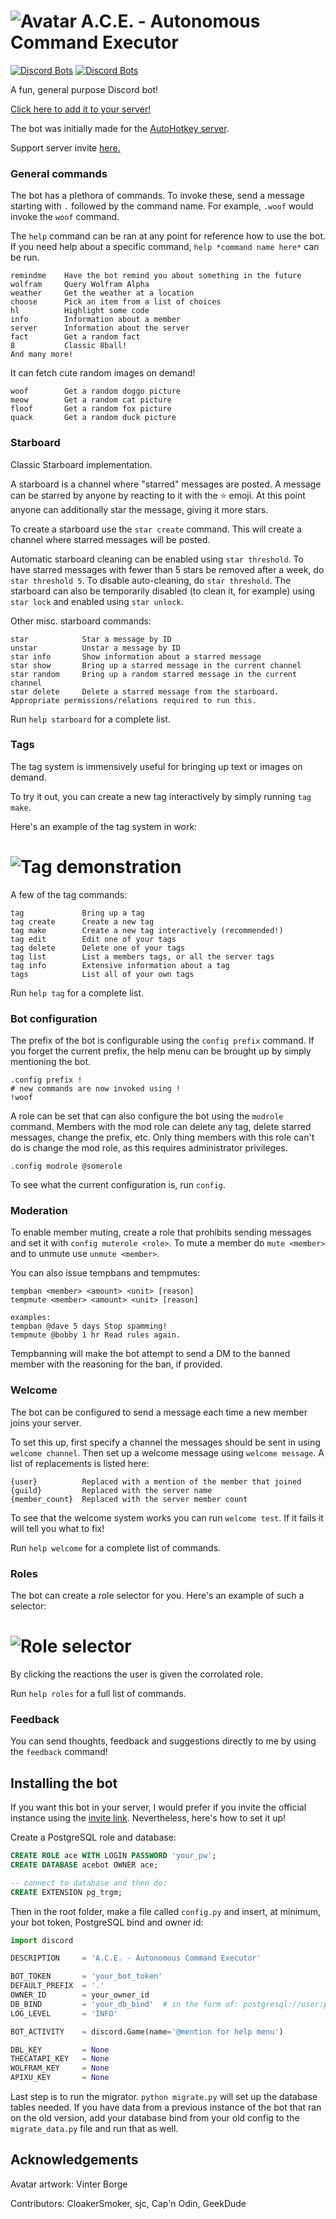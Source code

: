# ![Avatar](https://i.imgur.com/Sv7L0a1.png) A.C.E. - Autonomous Command Executor

[![Discord Bots](https://top.gg/api/widget/status/367977994486022146.svg)](https://discordbots.org/bot/367977994486022146)
[![Discord Bots](https://top.gg/api/widget/servers/367977994486022146.svg)](https://discordbots.org/bot/367977994486022146)

A fun, general purpose Discord bot!

[Click here to add it to your server!](https://discordapp.com/oauth2/authorize?&client_id=367977994486022146&scope=bot&permissions=268823632)

The bot was initially made for the
[AutoHotkey server](https://discord.gg/tPGdSr2).

Support server invite [here.](https://discord.gg/X7abzRe)

### General commands

The bot has a plethora of commands. To invoke these, send a message starting with `.` followed by the command name.
For example, `.woof` would invoke the `woof` command.

The `help` command can be ran at any point for reference how to use the bot. If you need help about a specific command,
`help *command name here*` can be run.

```
remindme    Have the bot remind you about something in the future
wolfram     Query Wolfram Alpha
weather     Get the weather at a location
choose      Pick an item from a list of choices
hl          Highlight some code
info        Information about a member
server      Information about the server
fact        Get a random fact
8           Classic 8ball!
And many more!
```

It can fetch cute random images on demand!
```
woof        Get a random doggo picture
meow        Get a random cat picture
floof       Get a random fox picture
quack       Get a random duck picture
```

### Starboard

Classic Starboard implementation.

A starboard is a channel where "starred" messages are posted. A message can be starred by anyone by reacting to it with
the :star: emoji. At this point anyone can additionally star the message, giving it more stars.

To create a starboard use the `star create` command. This will create a channel where starred messages will be posted.

Automatic starboard cleaning can be enabled using `star threshold`. To have starred messages with fewer than 5 stars be
removed after a week, do `star threshold 5`. To disable auto-cleaning, do `star threshold`. The starboard can also be
temporarily disabled (to clean it, for example) using `star lock` and enabled using `star unlock`.

Other misc. starboard commands:
```
star            Star a message by ID
unstar          Unstar a message by ID
star info       Show information about a starred message
star show       Bring up a starred message in the current channel
star random     Bring up a random starred message in the current channel
star delete     Delete a starred message from the starboard. Appropriate permissions/relations required to run this.
```
Run `help starboard` for a complete list.

### Tags

The tag system is immensively useful for bringing up text or images on demand.

To try it out, you can create a new tag interactively by simply running `tag make`.

Here's an example of the tag system in work:
# ![Tag demonstration](https://i.imgur.com/LxEteHI.gif)

A few of the tag commands:
```
tag             Bring up a tag
tag create      Create a new tag
tag make        Create a new tag interactively (recommended!)
tag edit        Edit one of your tags
tag delete      Delete one of your tags
tag list        List a members tags, or all the server tags
tag info        Extensive information about a tag
tags            List all of your own tags
```
Run `help tag` for a complete list.

### Bot configuration

The prefix of the bot is configurable using the `config prefix` command. If you forget the current prefix, the help menu can be brought up by simply mentioning the bot.
```
.config prefix !
# new commands are now invoked using !
!woof
```

A role can be set that can also configure the bot using the `modrole` command.
Members with the mod role can delete any tag, delete starred messages, change the prefix, etc. Only thing members with this role can't do is change the mod role, as this requires administrator privileges.
```
.config modrole @somerole
```
To see what the current configuration is, run `config`.


### Moderation

To enable member muting, create a role that prohibits sending messages and set it with `config muterole <role>`.
To mute a member do `mute <member>` and to unmute use `unmute <member>`.

You can also issue tempbans and tempmutes:
```
tempban <member> <amount> <unit> [reason]
tempmute <member> <amount> <unit> [reason]

examples:
tempban @dave 5 days Stop spamming!
tempmute @bobby 1 hr Read rules again.
```

Tempbanning will make the bot attempt to send a DM to the banned member with the reasoning for the ban, if provided.

### Welcome

The bot can be configured to send a message each time a new member joins your server.

To set this up, first specify a channel the messages should be sent in using `welcome channel`. Then set up a welcome message using `welcome message`. A list of replacements is listed here:
```
{user}          Replaced with a mention of the member that joined
{guild}         Replaced with the server name
{member_count}  Replaced with the server member count
```

To see that the welcome system works you can run `welcome test`. If it fails it will tell you what to fix!

Run `help welcome` for a complete list of commands.

### Roles

The bot can create a role selector for you. Here's an example of such a selector:
# ![Role selector](https://i.imgur.com/1RoSHLs.png)
By clicking the reactions the user is given the corrolated role.

Run `help roles` for a full list of commands.

### Feedback

You can send thoughts, feedback and suggestions directly to me by using the `feedback` command!

## Installing the bot

If you want this bot in your server, I would prefer if you invite the official instance using the
[invite link](https://discordapp.com/oauth2/authorize?&client_id=367977994486022146&scope=bot&permissions=268823632).
Nevertheless, here's how to set it up!

Create a PostgreSQL role and database:
```sql
CREATE ROLE ace WITH LOGIN PASSWORD 'your_pw';
CREATE DATABASE acebot OWNER ace;

-- connect to database and then do:
CREATE EXTENSION pg_trgm;
```

Then in the root folder, make a file called `config.py` and insert, at minimum, your bot token, PostgreSQL bind and
owner id:
```py
import discord

DESCRIPTION     = 'A.C.E. - Autonomous Command Executor'

BOT_TOKEN       = 'your_bot_token'
DEFAULT_PREFIX  = '.'
OWNER_ID        = your_owner_id
DB_BIND         = 'your_db_bind'  # in the form of: postgresql://user:pass@host/database
LOG_LEVEL       = 'INFO'

BOT_ACTIVITY    = discord.Game(name='@mention for help menu')

DBL_KEY         = None
THECATAPI_KEY   = None
WOLFRAM_KEY     = None
APIXU_KEY       = None
```

Last step is to run the migrator. `python migrate.py` will set up the database tables needed. If you have data from a
previous instance of the bot that ran on the old version, add your database bind from your old config to the
`migrate_data.py` file and run that as well.

## Acknowledgements

Avatar artwork: Vinter Borge

Contributors: CloakerSmoker, sjc, Cap'n Odin, GeekDude
















